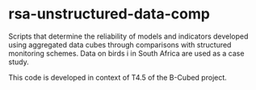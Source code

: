 # rsa-unstructured-data-comp
Scripts that determine the reliability of models and indicators developed using aggregated data cubes through comparisons with structured monitoring schemes. Data on birds i  in South Africa are used as a case study.

This code is developed in context of T4.5 of the B-Cubed project.
